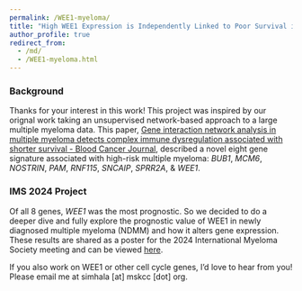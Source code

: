```yaml
---
permalink: /WEE1-myeloma/
title: "High WEE1 Expression is Independently Linked to Poor Survival in Multiple Myeloma"
author_profile: true
redirect_from: 
  - /md/
  - /WEE1-myeloma.html
---
```




### Background 

Thanks for your interest in this work! This project was inspired by our orignal work taking an unsupervised network-based approach to a large multiple myeloma data. This paper, [Gene interaction network analysis in multiple myeloma detects complex immune dysregulation associated with shorter survival - Blood Cancer Journal](https://www.nature.com/articles/s41408-023-00935-2), described a novel eight gene signature associated with high-risk multiple myeloma: *BUB1*, *MCM6*, *NOSTRIN*, *PAM*, *RNF115*, *SNCAIP*, *SPRR2A*, & *WEE1*. 

### IMS 2024 Project

Of all 8 genes, *WEE1* was the most prognostic. So we decided to do a deeper dive and fully explore the prognostic value of WEE1 in newly diagnosed multiple myeloma (NDMM) and how it alters gene expression. These results are shared as a poster for the 2024 International Myeloma Society meeting and can be viewed [here](https://github.com/aksimhal/posters/blob/master/IMS2024/IMS2024_Simhal.pdf). 


If you also work on WEE1 or other cell cycle genes, I’d love to hear from you! Please email me at simhala [at] mskcc [dot] org.  